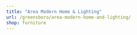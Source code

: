 ```yaml
---
title: "Area Modern Home & Lighting"
url: /greensboro/area-modern-home-and-lighting/
shop: furniture
---
```

